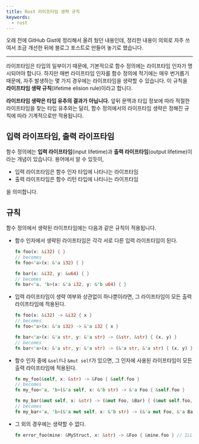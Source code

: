 ```yaml
---
title: Rust 라이프타임 생략 규칙
keywords:
  - rust
---
```


오래 전에 GitHub Gist에 정리해서 올려 뒀던 내용인데, 정리한 내용이 의외로 자주
쓰여서 조금 개선한 뒤에 블로그 포스트로 만들어 놓기로 했습니다.

---

라이프타임은 타입의 일부이기 때문에, 기본적으로 함수 정의에는 라이프타임 인자가
명시되어야 합니다. 하지만 매번 라이프타임 인자를 함수 정의에 적기에는 매우
번거롭기 때문에, 자주 발생하는 몇 가지 경우에는 라이프타임을 생략할 수 있습니다.
이 규칙을 **라이프타임 생략 규칙**(lifetime elision rule)이라고 합니다.

**라이프타임 생략은 타입 유추의 결과가 아닙니다.** 앞뒤 문맥과 타입 정보에 따라
적절한 라이프타임을 찾는 타입 유추와는 달리, 함수 정의에서의 라이프타임 생략은
정해진 규칙에 따라 기계적으로만 적용됩니다.

## 입력 라이프타임, 출력 라이프타임
함수 정의에는 **입력 라이프타임**(input lifetime)과 **출력 라이프타임**(output
lifetime)이라는 개념이 있습니다. 용어에서 알 수 있듯이,

* 입력 라이프타임은 함수 인자 타입에 나타나는 라이프타임
* 출력 라이프타임은 함수 리턴 타입에 나타나는 라이프타임

을 의미합니다.

## 규칙
함수 정의에서 생략된 라이프타임에는 다음과 같은 규칙이 적용됩니다.

* 함수 인자에서 생략된 라이프타임은 각각 서로 다른 입력 라이프타임이 된다.

  ```rust
  fn foo(x: &i32) { }
  // becomes
  fn foo<'a>(x: &'a i32) { }
  ```

  ```rust
  fn bar(x: &i32, y: &u64) { }
  // becomes
  fn bar<'a, 'b>(x: &'a i32, y: &'b u64) { }
  ```

* 입력 라이프타임이 생략 여부와 상관없이 하나뿐이라면, 그 라이프타임이 모든 출력
라이프타임에 적용된다.

  ```rust
  fn foo(x: &i32) -> &i32 { x }
  // becomes
  fn foo<'a>(x: &'a i32) -> &'a i32 { x }
  ```

  ```rust
  fn bar<'a>(x: &'a str, y: &'a str) -> (&str, &str) { (x, y) }
  // becomes
  fn bar<'a>(x: &'a str, y: &'a str) -> (&'a str, &'a str) { (x, y) }
  ```

* 함수 인자 중에 `&self`나 `&mut self`가 있으면, 그 인자에 사용된 라이프타임이
모든 출력 라이프타임에 적용된다.

  ```rust
  fn my_foo(&self, x: &str) -> &Foo { &self.foo }
  // becomes
  fn my_foo<'a, 'b>(&'a self, x: &'b str) -> &'a Foo { &self.foo }
  ```

  ```rust
  fn my_bar(&mut self, x: &str) -> (&mut Foo, &Bar) { (&mut self.foo, &self.bar) }
  // becomes
  fn my_bar<'a, 'b>(&'a mut self, x: &'b str) -> (&'a mut Foo, &'a Bar) { (&mut self.foo, &self.bar) }
  ```

* 그 외의 경우에는 생략할 수 없다.

  ```rust
  fn error_foo(mine: &MyStruct, x: &str) -> &Foo { &mine.foo } // ILLEGAL
  ```
